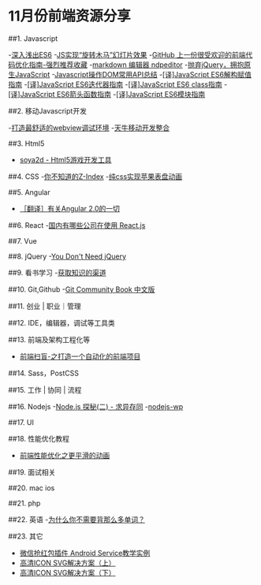 # 11月份前端资源分享
##1. Javascript

-[深入浅出ES6](http://www.infoq.com/cn/es6-in-depth/)
-[JS实现“旋转木马”幻灯片效果](http://www.imooc.com/learn/386)
-[GitHub 上一份很受欢迎的前端代码优化指南-强烈推荐收藏](http://www.cnblogs.com/huyong/p/5018380.html)
-[markdown 编辑器 ndpeditor](http://www.oschina.net/p/ndpeditor)
-[抛弃jQuery，拥抱原生JavaScript](https://github.com/camsong/blog/issues/4)
-[Javascript操作DOM常用API总结](http://www.imooc.com/article/2562)
-[[译]JavaScript ES6解构赋值指南](http://segmentfault.com/a/1190000002920859)
-[[译]JavaScript ES6迭代器指南](http://segmentfault.com/a/1190000003021261)
-[[译]JavaScript ES6 class指南](http://segmentfault.com/a/1190000003097911)
-[[译]JavaScript ES6箭头函数指南](http://segmentfault.com/a/1190000003781467)
-[[译]JavaScript ES6模块指南](http://segmentfault.com/a/1190000004100661)

##2. 移动Javascript开发

-[打造最舒适的webview调试环境](http://div.io/topic/1449)
-[天牛移动开发整合](https://github.com/zjhsd2007/www)

##3. Html5
- [soya2d - Html5游戏开发工具 ](http://soya2d.com/)

##4. CSS
-[你不知道的Z-Index](http://www.w3ctrain.com/2015/07/19/what-no-one-told-you-about-z-index/)
-[纯css实现苹果表盘动画](http://www.w3ctrain.com/2015/07/06/Apple-Watch-Dials/)

##5. Angular
- [［翻译］有关Angular 2.0的一切](https://github.com/xufei/blog/issues/8)

##6. React
-[国内有哪些公司在使用 React.js](http://www.zhihu.com/question/26387853)

##7. Vue

##8. jQuery
-[You Don't Need jQuery](https://github.com/oneuijs/You-Dont-Need-jQuery)

##9. 看书学习
-[获取知识的渠道](http://www.jianshu.com/p/79abb2a9a44d)

##10. Git,Github
-[Git Community Book 中文版](http://gitbook.liuhui998.com/)

##11. 创业 | 职业｜管理

##12. IDE，编辑器，调试等工具类

##13. 前端及架构工程化等
- [前端扫盲-之打造一个自动化的前端项目](http://www.awesomes.cn/source/9)

##14. Sass，PostCSS

##15. 工作 | 协同 | 流程

##16. Nodejs
-[Node.js 探秘(二) - 求异存同](http://taobaofed.org/blog/2015/12/03/deep-into-node-2/)
-[nodejs-wp](https://github.com/Automattic/wp-calypso)

##17. UI

##18. 性能优化教程
- [前端性能优化之更平滑的动画](http://www.w3ctrain.com/2015/12/01/smoother-animation/)

##19. 面试相关

##20. mac ios

##21. php

##22. 英语
-[为什么你不需要背那么多单词？](http://zhuanlan.zhihu.com/talk-about-english/20390241)

##23. 其它
- [微信抢红包插件 Android Service教学实例](https://github.com/geeeeeeeeek/WeChatLuckyMoney)
- [高清ICON SVG解决方案（上）](http://isux.tencent.com/svg-icon-part-one.html)
- [高清ICON SVG解决方案（下）](http://isux.tencent.com/svg-icon-part-two.html)